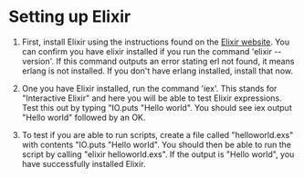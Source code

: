 
# Setting up Elixir

1. First, install Elixir using the instructions found on the [Elixir website](https://elixir-lang.org/install.html). You can confirm you have elixir installed if you run the command 'elixir --version'. If this command outputs an error stating erl not found, it means erlang is not installed. If you don't have erlang installed, install that now.


2. One you have Elixir installed, run the command 'iex'. This stands for "Interactive Elixir" and here you will be able to test Elixir expressions. Test this out by typing "IO.puts "Hello world". You should see iex output "Hello world"  followed by an OK.

3. To test if you are able to run scripts, create a file called "helloworld.exs" with contents "IO.puts "Hello world". You should then be able to run the script by calling "elixir helloworld.exs". If the output is "Hello world", you have successfully installed Elixir.
